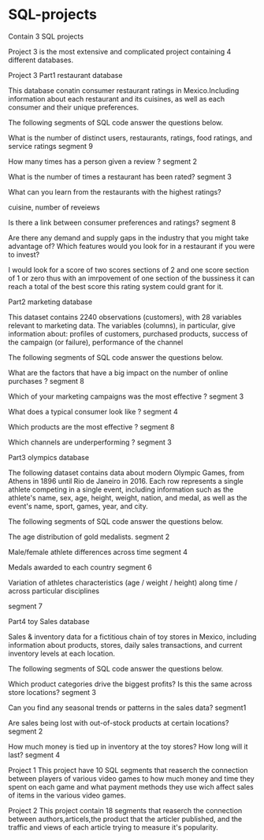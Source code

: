 # SQL-projects
Contain 3 SQL projects

Project 3 is the most extensive and complicated project containing 4 different databases.

Project 3
Part1 restaurant database

This database conatin consumer restaurant ratings in Mexico.Including information about each restaurant and its cuisines, as well as each consumer and their unique preferences.

The following segments of SQL code answer the questions below. 

What is the number of distinct users, restaurants, ratings, food ratings, and service ratings
segment 9

How many times has a person given a review ?
segment 2

What is the number of times a restaurant has been rated?
segment 3

What can you learn from the restaurants with the highest ratings?

cuisine, number of reveiews

Is there a link between consumer preferences and ratings? 
segment 8

Are there any demand and supply gaps in the industry that you might take advantage of?
Which features would you look for in a restaurant if you were to invest?

I would look for a score of two scores sections of 2 and one score section of 1 or zero thus with an imrpovement of one section of the bussiness it can reach a total of the best score this rating system could grant for it.


Part2 marketing database

This dataset contains 2240 observations (customers), with 28 variables relevant to marketing data.
The variables (columns), in particular, give information about: profiles of customers, purchased products, success of the campaign (or failure), performance of the channel

The following segments of SQL code answer the questions below.
 
What are the factors that have a big impact on the number of online purchases ?
segment 8

Which of your marketing campaigns was the most effective ?
segment 3

What does a typical consumer look like ?
segment 4

Which products are the most effective ?
segment 8

Which channels are underperforming ? 
segment 3


Part3 olympics database

The following dataset contains data about modern Olympic Games, from Athens in 1896 until Rio de Janeiro in 2016.
Each row represents a single athlete competing in a single event, including information such as the athlete's name, sex, age, height, weight, nation, and medal, as well as the event's name, sport, games, year, and city.

The following segments of SQL code answer the questions below. 

The age distribution of gold medalists.
segment 2

Male/female athlete differences across time
segment 4

Medals awarded to each country
segment 6

Variation of athletes characteristics (age / weight / height) along time / across particular disciplines

segment 7


Part4 toy Sales database

Sales & inventory data for a fictitious chain of toy stores in Mexico, including information about products, stores, daily sales transactions, and current inventory levels at each location.


The following segments of SQL code answer the questions below. 

Which product categories drive the biggest profits? Is this the same across store locations?
segment 3

Can you find any seasonal trends or patterns in the sales data?
segment1 

Are sales being lost with out-of-stock products at certain locations?
segment 2

How much money is tied up in inventory at the toy stores? How long will it last?
segment 4


Project 1
This project have 10 SQL segments that reaserch the connection between players of various video games to how much money and time they spent on each game and what payment methods they use wich affect sales of items in the various video games.


Project 2
This project contain 18 segments that reaserch the connection between authors,articels,the product that the articler published, and the traffic and views of each article trying to measure it's popularity. 

